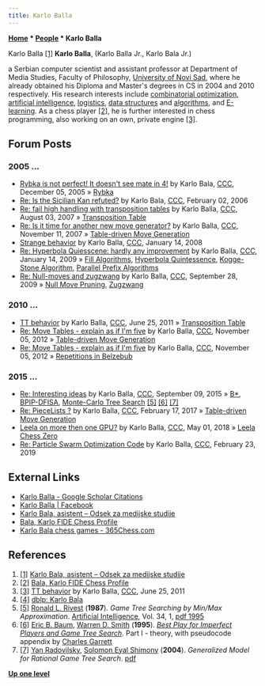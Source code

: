 ```yaml
---
title: Karlo Balla
---
```

**[Home](Home "Home") \* [People](People "People") \* Karlo Balla**



 [](http://odsek.medijskestudije.org/arhiva/karlo-bala-mast-strucni-saradnik.html) Karlo Balla <a id="cite-note-1" href="#cite-ref-1">[1]</a> 
**Karlo Balla**, (Karlo Balla Jr., Karlo Bala Jr.)  

a Serbian computer scientist and assistant professor at Department of Media Studies, Faculty of Philosophy, [University of Novi Sad](https://en.wikipedia.org/wiki/University_of_Novi_Sad), where he already obtained his Diploma and Master's degrees in CS in 2004 and 2010 respectively.
His research interests include [combinatorial optimization](https://en.wikipedia.org/wiki/Combinatorial_optimization), [artificial intelligence](Artificial_Intelligence "Artificial Intelligence"), [logistics](https://en.wikipedia.org/wiki/Logistics), [data structures](Data "Data") and [algorithms](Algorithms "Algorithms"), and [E-learning](https://en.wikipedia.org/wiki/Educational_technology).
As a chess player <a id="cite-note-2" href="#cite-ref-2">[2]</a>, he is further interested in chess programming, also working on an own, private engine <a id="cite-note-3" href="#cite-ref-3">[3]</a>. 



## Forum Posts


### 2005 ...


* [Rybka is not perfect! It doesn't see mate in 4!](https://www.stmintz.com/ccc/index.php?id=467092) by Karlo Bala, [CCC](CCC "CCC"), December 05, 2005 » [Rybka](Rybka "Rybka")
* [Re: Is the Sicilian Kan refuted?](https://www.stmintz.com/ccc/index.php?id=484092) by Karlo Bala, [CCC](CCC "CCC"), February 02, 2006
* [Re: fail high handling with transposition tables](http://www.talkchess.com/forum/viewtopic.php?start=0&t=15505&start=10) by Karlo Balla, [CCC](CCC "CCC"), August 03, 2007 » [Transposition Table](Transposition_Table "Transposition Table")
* [Re: Is it time for another new move generator?](http://www.talkchess.com/forum/viewtopic.php?t=17790&start=4) by Karlo Balla, [CCC](CCC "CCC"), November 11, 2007 » [Table-driven Move Generation](Table-driven_Move_Generation "Table-driven Move Generation")
* [Strange behavior](http://www.talkchess.com/forum/viewtopic.php?t=18930) by Karlo Balla, [CCC](CCC "CCC"), January 14, 2008
* [Re: Hyperbola Quiesscene: hardly any improvement](http://www.talkchess.com/forum/viewtopic.php?start=0&t=25979&start=10) by Karlo Balla, [CCC](CCC "CCC"), January 14, 2009 » [Fill Algorithms](Fill_Algorithms "Fill Algorithms"), [Hyperbola Quintessence](Hyperbola_Quintessence "Hyperbola Quintessence"), [Kogge-Stone Algorithm](Kogge-Stone_Algorithm "Kogge-Stone Algorithm"), [Parallel Prefix Algorithms](Parallel_Prefix_Algorithms "Parallel Prefix Algorithms")
* [Re: Null-moves and zugzwang](http://www.talkchess.com/forum/viewtopic.php?t=29873&start=25) by Karlo Balla, [CCC](CCC "CCC"), September 28, 2009 » [Null Move Pruning](Null_Move_Pruning "Null Move Pruning"), [Zugzwang](Zugzwang "Zugzwang")


### 2010 ...


* [TT behavior](http://www.talkchess.com/forum/viewtopic.php?t=39481) by Karlo Balla, [CCC](CCC "CCC"), June 25, 2011 » [Transposition Table](Transposition_Table "Transposition Table")
* [Re: Move Tables - explain as if I'm five](http://www.talkchess.com/forum/viewtopic.php?topic_view=threads&p=490652&t=45846) by Karlo Balla, [CCC](CCC "CCC"), November 05, 2012 » [Table-driven Move Generation](Table-driven_Move_Generation "Table-driven Move Generation")
* [Re: Move Tables - explain as if I'm five](http://www.talkchess.com/forum/viewtopic.php?topic_view=threads&p=490672&t=45846) by Karlo Balla, [CCC](CCC "CCC"), November 05, 2012 » [Repetitions in Belzebub](Belzebub#Repetitions "Belzebub")


### 2015 ...


* [Re: Interesting ideas](http://www.talkchess.com/forum/viewtopic.php?t=57560&start=14) by Karlo Balla, [CCC](CCC "CCC"), September 09, 2015 » [B\*](B* "B*"), [BPIP-DFISA](index.php?title=BPIP-DFISA&action=edit&redlink=1 "BPIP-DFISA (page does not exist)"), [Monte-Carlo Tree Search](Monte-Carlo_Tree_Search "Monte-Carlo Tree Search") <a id="cite-note-5" href="#cite-ref-5">[5]</a> <a id="cite-note-6" href="#cite-ref-6">[6]</a> <a id="cite-note-7" href="#cite-ref-7">[7]</a>
* [Re: PieceLists ?](http://www.talkchess.com/forum/viewtopic.php?t=63126&start=40) by Karlo Balla, [CCC](CCC "CCC"), February 17, 2017 » [Table-driven Move Generation](Table-driven_Move_Generation "Table-driven Move Generation")
* [Leela on more then one GPU?](http://www.talkchess.com/forum3/viewtopic.php?f=2&t=67300) by Karlo Balla, [CCC](CCC "CCC"), May 01, 2018 » [Leela Chess Zero](Leela_Chess_Zero "Leela Chess Zero")
* [Re: Particle Swarm Optimization Code](http://www.talkchess.com/forum3/viewtopic.php?f=7&t=69035&start=8) by Karlo Balla, [CCC](CCC "CCC"), February 23, 2019


## External Links


* [Karlo Balla - Google Scholar Citations](https://scholar.google.com/citations?user=SU3x7g4AAAAJ&hl=en)
* [Karlo Balla | Facebook](https://www.facebook.com/karlo.bala)
* [Karlo Bala, asistent – Odsek za medijske studije](http://odsek.medijskestudije.org/arhiva/karlo-bala-mast-strucni-saradnik.html)
* [Bala, Karlo FIDE Chess Profile](http://ratings.fide.com/card.phtml?event=924890)
* [Karlo Bala chess games - 365Chess.com](https://www.365chess.com/players/Karlo_Bala)


## References


1. <a id="cite-ref-1" href="#cite-note-1">[1]</a> [Karlo Bala, asistent – Odsek za medijske studije](http://odsek.medijskestudije.org/arhiva/karlo-bala-mast-strucni-saradnik.html)
2. <a id="cite-ref-2" href="#cite-note-2">[2]</a> [Bala, Karlo FIDE Chess Profile](http://ratings.fide.com/card.phtml?event=924890)
3. <a id="cite-ref-3" href="#cite-note-3">[3]</a> [TT behavior](http://www.talkchess.com/forum/viewtopic.php?t=39481) by Karlo Balla, [CCC](CCC "CCC"), June 25, 2011
4. <a id="cite-ref-4" href="#cite-note-4">[4]</a> [dblp: Karlo Bala](https://dblp1.uni-trier.de/pers/hd/b/Bala:Karlo)
5. <a id="cite-ref-5" href="#cite-note-5">[5]</a> [Ronald L. Rivest](Ronald_L._Rivest "Ronald L. Rivest") (**1987**). *Game Tree Searching by Min/Max Approximation*. [Artificial Intelligence](https://en.wikipedia.org/wiki/Artificial_Intelligence_(journal)), Vol. 34, 1, [pdf 1995](http://people.csail.mit.edu/rivest/Rivest-GameTreeSearchingByMinMaxApproximation.pdf)
6. <a id="cite-ref-6" href="#cite-note-6">[6]</a> [Eric B. Baum](Eric_B._Baum "Eric B. Baum"), [Warren D. Smith](Warren_D._Smith "Warren D. Smith") (**1995**). *[Best Play for Imperfect Players and Game Tree Search](https://www.semanticscholar.org/paper/Best-Play-for-Imperfect-Players-and-Game-Tree-part-Baum-Warren/5838432c92c8905c7066962400c55ddc8803f11a)*. Part I - theory, with pseudocode appendix by [Charles Garrett](index.php?title=Charles_Garrett&action=edit&redlink=1 "Charles Garrett (page does not exist)")
7. <a id="cite-ref-7" href="#cite-note-7">[7]</a> [Yan Radovilsky](Yan_Radovilsky "Yan Radovilsky"), [Solomon Eyal Shimony](Solomon_Eyal_Shimony "Solomon Eyal Shimony") (**2004**). *Generalized Model for Rational Game Tree Search*. [pdf](https://www.cs.bgu.ac.il/~yanr/Publications/smc04.pdf)

**[Up one level](People "People")**







 
